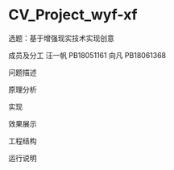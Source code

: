 # CV_Project_wyf-xf
选题：基于增强现实技术实现创意

成员及分工
汪一帆 PB18051161 
向凡 PB18061368 

问题描述

原理分析

实现

效果展示

工程结构

运行说明
